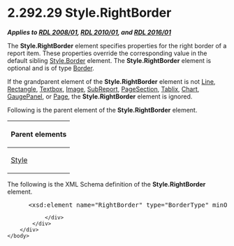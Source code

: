 <html dir="LTR" xmlns:mshelp="http://msdn.microsoft.com/mshelp" xmlns:ddue="http://ddue.schemas.microsoft.com/authoring/2003/5" xmlns:xlink="http://www.w3.org/1999/xlink" xmlns:tool="http://www.microsoft.com/tooltip">
    <head>
        <meta http-equiv="Content-Type" content="text/html; CHARSET=utf-8"></meta>
        <meta name="save" content="history"></meta>
        <title>2.292.29 Style.RightBorder</title>
        <xml>
            <mshelp:toctitle title="2.292.29 Style.RightBorder"></mshelp:toctitle>
            <mshelp:rltitle title="[MS-RDL]: Style.RightBorder"></mshelp:rltitle>
            <mshelp:keyword index="A" term="81ea1695-e013-4313-8089-e1703ee99ebf"></mshelp:keyword>
            <mshelp:attr name="DCSext.ContentType" value="open specification"></mshelp:attr>
            <mshelp:attr name="AssetID" value="81ea1695-e013-4313-8089-e1703ee99ebf"></mshelp:attr>
            <mshelp:attr name="TopicType" value="kbRef"></mshelp:attr>
            <mshelp:attr name="DCSext.Title" value="[MS-RDL]: Style.RightBorder" />
        </xml>
    </head>
    <body>
        <div id="header">
            <h1 class="heading">2.292.29 Style.RightBorder</h1>
        </div>
        <div id="mainSection">
            <div id="mainBody">
                <div id="allHistory" class="saveHistory"></div>
                <div id="sectionSection0" class="section" name="collapseableSection">
                    

<p><b><i>Applies to </i></b><a href="1e855f94-4617-47e4-b89e-0856c6cb420f.md"><b><i>RDL 2008/01</i></b></a><b><i>,
</i></b><a href="3428e690-a348-4ec7-8a6a-8efb42d2cdee.md"><b><i>RDL 2010/01</i></b></a><b><i>,
and </i></b><a href="52ce3983-2bfc-4e72-9359-42aaf5fe4509.md"><b><i>RDL 2016/01</i></b></a></p>

<p>The <b>Style.RightBorder</b> element specifies properties
for the right border of a report item. These properties override the
corresponding value in the default sibling <a href="847db862-6fda-40c4-b133-45989ecb09bd.md">Style.Border</a> element. The <b>Style.RightBorder</b>
element is optional and is of type <a href="39ecf39b-787f-4c80-94a9-a0eed30385be.md">Border</a>.</p>

<p>If the grandparent element of the <b>Style.RightBorder</b>
element is not <a href="58c7b460-38b6-4039-afae-82c27404e241.md">Line</a>, <a href="e36a41ea-aeaf-45cc-969e-8ab1e380882c.md">Rectangle</a>, <a href="469d0032-b5ec-43d9-ab36-d3a88b9cc1f6.md">Textbox</a>, <a href="63e1e5ab-7c49-4f62-8dbd-62d85de2b153.md">Image</a>, <a href="04d4d6d6-e103-48fc-b4f7-bf5b4a7e56e5.md">SubReport</a>, <a href="afff0921-7d95-4216-8f28-635c67d539d8.md">PageSection</a>, <a href="e42fb86e-799a-4202-8845-ac38831efccb.md">Tablix</a>, <a href="b0ab5524-7eb2-47a7-a4d3-230f5c8c5526.md">Chart</a>, <a href="f01744d3-79fa-4f30-94bf-a1ffa6bde2ac.md">GaugePanel</a>, or <a href="b5e525d5-00d6-4e1a-8813-55f327da6b4c.md">Page</a>, the <b>Style.RightBorder</b>
element is ignored.</p>

<p>Following is the parent element of the <b>Style.RightBorder</b>
element.</p>

<table>
 <thead>
  <tr>
   <th>
   <p>Parent elements</p>
   </th>
  </tr>
 </thead>
 <tr>
  <td>
  <p><a href="ea446209-9c6a-46ce-b472-fae8b8350b37.md">Style</a></p>
  </td>
 </tr>
</table>

<p>The following is the XML Schema definition of the <b>Style.RightBorder</b>
element.</p>

<dl>
<dd>
<div><pre> &lt;xsd:element name=&quot;RightBorder&quot; type=&quot;BorderType&quot; minOccurs=&quot;0&quot; /&gt;
</pre></div>
</dd></dl>


                </div>
            </div>
        </div>
    </body>
</html>